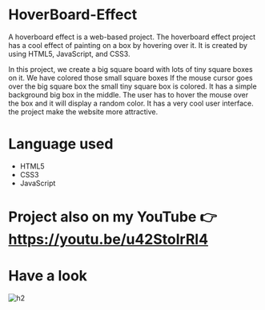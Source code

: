 # HoverBoard-Effect
A hoverboard effect is a web-based project. The hoverboard effect project has a cool effect of painting on a box by hovering over it. It is created by using HTML5, JavaScript, and CSS3.

In this project, we create a big square board with lots of tiny square boxes on it. We have colored those small square boxes If the mouse cursor goes over the big square box the small tiny square box is colored. It has a simple background big box in the middle. The user has to hover the mouse over the box and it will display a random color. It has a very cool user interface. the project make the website more attractive.

# Language used
* HTML5
* CSS3
* JavaScript

# Project also on my YouTube 👉 https://youtu.be/u42StolrRl4

# Have a look

![h2](https://user-images.githubusercontent.com/121751224/216785865-0a53a443-bbba-4d12-be6e-f724629ff224.png)

